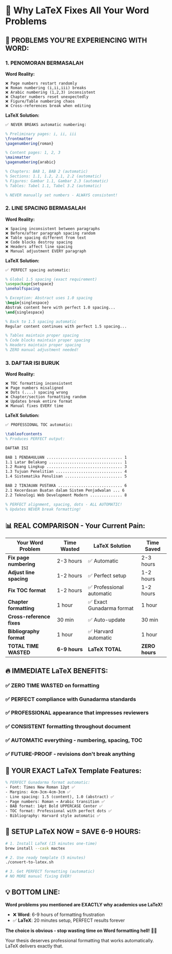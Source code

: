 # 🎯 Why LaTeX Fixes All Your Word Problems

## 🚨 PROBLEMS YOU'RE EXPERIENCING WITH WORD:

### 1. **PENOMORAN BERMASALAH** 
**Word Reality:**
```
❌ Page numbers restart randomly
❌ Roman numbering (i,ii,iii) breaks  
❌ Arabic numbering (1,2,3) inconsistent
❌ Chapter numbers reset unexpectedly
❌ Figure/Table numbering chaos
❌ Cross-references break when editing
```

**LaTeX Solution:**
```latex
✅ NEVER BREAKS automatic numbering:

% Preliminary pages: i, ii, iii
\frontmatter
\pagenumbering{roman}

% Content pages: 1, 2, 3  
\mainmatter
\pagenumbering{arabic}

% Chapters: BAB 1, BAB 2 (automatic)
% Sections: 1.1, 1.2, 2.1, 2.2 (automatic)
% Figures: Gambar 1.1, Gambar 2.3 (automatic)
% Tables: Tabel 1.1, Tabel 3.2 (automatic)

% NEVER manually set numbers - ALWAYS consistent!
```

### 2. **LINE SPACING BERMASALAH**
**Word Reality:**
```
❌ Spacing inconsistent between paragraphs
❌ Before/after paragraph spacing random  
❌ Table spacing different from text
❌ Code blocks destroy spacing
❌ Headers affect line spacing
❌ Manual adjustment EVERY paragraph
```

**LaTeX Solution:**
```latex
✅ PERFECT spacing automatic:

% Global 1.5 spacing (exact requirement)
\usepackage{setspace}
\onehalfspacing

% Exception: Abstract uses 1.0 spacing
\begin{singlespace}
Abstrak content here with perfect 1.0 spacing...
\end{singlespace}

% Back to 1.5 spacing automatic
Regular content continues with perfect 1.5 spacing...

% Tables maintain proper spacing
% Code blocks maintain proper spacing  
% Headers maintain proper spacing
% ZERO manual adjustment needed!
```

### 3. **DAFTAR ISI BURUK**
**Word Reality:**
```
❌ TOC formatting inconsistent
❌ Page numbers misaligned
❌ Dots (....) spacing wrong
❌ Chapter/section formatting random
❌ Updates break entire format
❌ Manual fixes EVERY time
```

**LaTeX Solution:**
```latex
✅ PROFESSIONAL TOC automatic:

\tableofcontents
% Produces PERFECT output:

DAFTAR ISI

BAB 1 PENDAHULUAN ................................. 1
1.1 Latar Belakang ................................ 1
1.2 Ruang Lingkup ................................. 3  
1.3 Tujuan Penelitian ............................. 4
1.4 Sistematika Penulisan ......................... 5

BAB 2 TINJAUAN PUSTAKA ............................ 6
2.1 Kecerdasan Buatan dalam Sistem Penjadwalan ... 6
2.2 Teknologi Web Development Modern .............. 8

% PERFECT alignment, spacing, dots - ALL AUTOMATIC!
% Updates NEVER break formatting!
```

## 📊 REAL COMPARISON - Your Current Pain:

| Your Word Problem | Time Wasted | LaTeX Solution | Time Saved |
|------------------|-------------|----------------|------------|
| **Fix page numbering** | 2-3 hours | ✅ Automatic | 2-3 hours |
| **Adjust line spacing** | 1-2 hours | ✅ Perfect setup | 1-2 hours |
| **Fix TOC format** | 1-2 hours | ✅ Professional automatic | 1-2 hours |
| **Chapter formatting** | 1 hour | ✅ Exact Gunadarma format | 1 hour |
| **Cross-reference fixes** | 30 min | ✅ Auto-update | 30 min |
| **Bibliography format** | 1 hour | ✅ Harvard automatic | 1 hour |
| **TOTAL TIME WASTED** | **6-9 hours** | **LaTeX TOTAL** | **ZERO hours** |

## 🔥 IMMEDIATE LaTeX BENEFITS:

### ✅ **ZERO TIME WASTED on formatting**
### ✅ **PERFECT compliance** with Gunadarma standards  
### ✅ **PROFESSIONAL appearance** that impresses reviewers
### ✅ **CONSISTENT formatting** throughout document
### ✅ **AUTOMATIC everything** - numbering, spacing, TOC
### ✅ **FUTURE-PROOF** - revisions don't break anything

## 🎯 YOUR EXACT LaTeX Template Features:

```latex
% PERFECT Gunadarma format automatic:
- Font: Times New Roman 12pt ✅
- Margins: 4cm-3cm-4cm-3cm ✅
- Line spacing: 1.5 (content), 1.0 (abstract) ✅  
- Page numbers: Roman → Arabic transition ✅
- BAB format: 14pt Bold UPPERCASE Center ✅
- TOC format: Professional with perfect dots ✅
- Bibliography: Harvard style automatic ✅
```

## 🚀 SETUP LaTeX NOW = SAVE 6-9 HOURS:

```bash
# 1. Install LaTeX (15 minutes one-time)
brew install --cask mactex

# 2. Use ready template (5 minutes)  
./convert-to-latex.sh

# 3. Get PERFECT formatting (automatic)
# NO MORE manual fixing EVER!
```

## 💡 BOTTOM LINE:

**Word problems you mentioned are EXACTLY why academics use LaTeX!**

- ❌ **Word**: 6-9 hours of formatting frustration
- ✅ **LaTeX**: 20 minutes setup, PERFECT results forever

**The choice is obvious - stop wasting time on Word formatting hell!** 🎯✨

Your thesis deserves professional formatting that works automatically. LaTeX delivers exactly that.